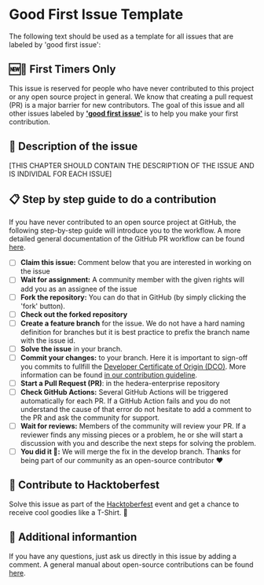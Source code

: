 # Good First Issue Template

The following text should be used as a template for all issues that are labeled by 'good first issue':

## 🆕🐥 First Timers Only

This issue is reserved for people who have never contributed to this project or any open source project in general.
We know that creating a pull request (PR) is a major barrier for new contributors.
The goal of this issue and all other issues labeled by [**'good first issue'**](https://github.com/issues?q=is%3Aopen+is%3Aissue+org%3AOpenElements+archived%3Afalse+label%3A%22good+first+issue%22) is to help you make your first contribution.

## 👾 Description of the issue

[THIS CHAPTER SHOULD CONTAIN THE DESCRIPTION OF THE ISSUE AND IS INDIVIDAL FOR EACH ISSUE]

## 📋 Step by step guide to do a contribution

If you have never contributed to an open source project at GitHub, the following step-by-step guide will introduce you to the workflow. 
A more detailed general documentation of the GitHub PR workflow can be found [here](https://github.com/firstcontributions/first-contributions/blob/master/README.md).

- [ ] **Claim this issue:** Comment below that you are interested in working on the issue
- [ ] **Wait for assignment:** A community member with the given rights will add you as an assignee of the issue
- [ ] **Fork the repository:** You can do that in GitHub (by simply clicking the 'fork' button).
- [ ] **Check out the forked repository**
- [ ] **Create a feature branch** for the issue. We do not have a hard naming definition for branches but it is best practice to prefix the branch name with the issue id.
- [ ] **Solve the issue** in your branch.
- [ ] **Commit your changes:** to your branch. Here it is important to sign-off you commits to fullfill the [Developer Certificate of Origin (DCO)](https://developercertificate.org). More information can be found [in our contribution guideline]([https://wiki.linuxfoundation.org/dco](https://github.com/OpenElements/.github/blob/main/CONTRIBUTING.md#developer-certificate-of-origin-dco)).
- [ ] **Start a Pull Request (PR)**: in the hedera-enterprise repository
- [ ] **Check GitHub Actions:** Several GitHub Actions will be triggered automatically for each PR. If a GitHub Action fails and you do not understand the cause of that error do not hesitate to add a comment to the PR and ask the community for support.
- [ ] **Wait for reviews:** Members of the community will review your PR. If a reviewer finds any missing pieces or a problem, he or she will start a discussion with you and describe the next steps for solving the problem.
- [ ] **You did it 🎉:** We will merge the fix in the develop branch. Thanks for being part of our community as an open-source contributor ❤️

## 🎉 Contribute to Hacktoberfest

Solve this issue as part of the [Hacktoberfest](https://hacktoberfest.digitalocean.com) event and get a chance to receive cool goodies like a T-Shirt. 🎽

## 🤔 Additional informantion

If you have any questions, just ask us directly in this issue by adding a comment. A general manual about open-source contributions can be found [here](https://github.com/firstcontributions/first-contributions/blob/master/README.md).
